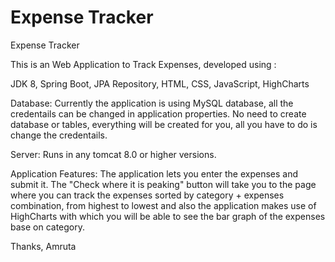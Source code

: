 # Expense Tracker
Expense Tracker

This is an Web Application to Track Expenses, developed using :

JDK 8,
Spring Boot,
JPA Repository,
HTML, CSS, JavaScript,
HighCharts

Database:
Currently the application is using MySQL database, all the credentails can be changed in application properties. No need to create database or tables, everything will be created for you, all you have to do is change the credentails.

Server:
Runs in any tomcat 8.0 or higher versions.

Application Features:
The application lets you enter the expenses and submit it.
The "Check where it is peaking" button will take you to the page where you can track the expenses sorted by category + expenses combination, from highest to lowest and also the application makes use of HighCharts with which you will be able to see the bar graph of the expenses base on category.

Thanks,
Amruta

